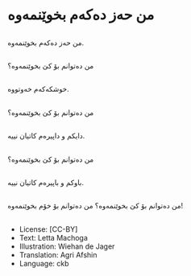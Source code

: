 # من حەز دەكەم بخوێنمەوە

##
من حەز دەكەم بخوێنمەوە.

##
من دەتوانم بۆ كێ بخوێنمەوە؟

##
خوشكەكەم خەوتووە.

##
من دەتوانم بۆ كێ بخوێنمەوە؟

##
دایكم و داپیرەم كاتیان نییە.

##
من دەتوانم بۆ كێ بخوێنمەوە؟

##
باوكم و باپیرەم كاتیان نییە.

##
من دەتوانم بۆ كێ بخوێنمەوە؟ من دەتوانم بۆ خۆم بخوێنمەوە!

##
* License: [CC-BY]
* Text: Letta Machoga
* Illustration: Wiehan de Jager
* Translation: Agri Afshin
* Language: ckb
